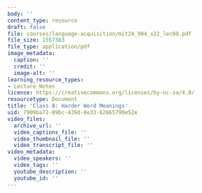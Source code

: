 ```yaml
---
body: ''
content_type: resource
draft: false
file: courses/language-acquisition/mit24_904_s22_lec08.pdf
file_size: 1557383
file_type: application/pdf
image_metadata:
  caption: ''
  credit: ''
  image-alt: ''
learning_resource_types:
- Lecture Notes
license: https://creativecommons.org/licenses/by-nc-sa/4.0/
resourcetype: Document
title: 'Class 8: Harder Word Meanings'
uid: 7909ba71-89bc-439d-8e33-62665790e52e
video_files:
  archive_url: ''
  video_captions_file: ''
  video_thumbnail_file: ''
  video_transcript_file: ''
video_metadata:
  video_speakers: ''
  video_tags: ''
  youtube_description: ''
  youtube_id: ''
---
```

